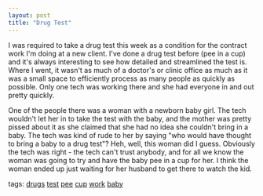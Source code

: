 ```yaml
---
layout: post
title: "Drug Test"
---
```


<p>I was required to take a drug test this week as a condition for the contract work I'm doing at a new client.  I've done a drug test before (pee in a cup) and it's always interesting to see how detailed and streamlined the test is.  Where I went, it wasn't as much of a doctor's or clinic office as much as it was a small space to efficiently process as many people as quickly as possible.  Only one tech was working there and she had everyone in and out pretty quickly.</p>
  
<p>One of the people there was a woman with a newborn baby girl.  The tech wouldn't let her in to take the test with the baby, and the mother was pretty pissed about it as she claimed that she had no idea she couldn't bring in a baby.  The tech was kind of rude to her by saying "who would have thought to bring a baby to a drug test"?  Heh, well, this woman did I guess.  Obviously the tech was right - the tech can't trust anybody, and for all we know the woman was going to try and have the baby pee in a cup for her.  I think the woman ended up just waiting for her husband to get there to watch the kid.  </p>
<p class="tags">tags: <a href="http://technorati.com/tag/drugs" target="_blank" rel="tag">drugs</a> <a href="http://technorati.com/tag/test" target="_blank" rel="tag">test</a> <a href="http://technorati.com/tag/pee" target="_blank" rel="tag">pee</a> <a href="http://technorati.com/tag/cup" target="_blank" rel="tag">cup</a> <a href="http://technorati.com/tag/work" target="_blank" rel="tag">work</a> <a href="http://technorati.com/tag/baby" target="_blank" rel="tag">baby</a> </p>
 
